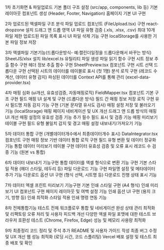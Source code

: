 1차 초기화면 & 파일업로드
기본 폴더 구조 설정 (src/app, components, lib 등)
기본 레이아웃 컴포넌트 생성 (Header, Footer, Navigation)
홈페이지 기본 UI 구현

2차 업로드된 엑셀파일 구조 분석
파일 업로드 컴포넌트 (FileUpload.tsx) 구현
react-dropzone 설치
드래그 앤 드롭 영역 UI
파일 유형 검증 (.xls, .xlsx, .csv)
최대 10개 파일 제한
업로드된 파일 목록 표시 UI
파일 삭제 기능 구현
localStorage를 사용한 기본 파일 정보 저장

3차 엑셀파일 기본기능(드롭다운방식- 예:캘린더일정을 드롭다운해서 바꾸는 방식)
SheetJS/xlsx 설치
lib/excel.ts 유틸리티 파일 생성
파일 읽기 함수 구현
시트 정보 추출 함수 구현
헤더 정보 추출 함수 구현
SheetPreview.tsx 컴포넌트 구현
시트 선택 드롭다운 구현
선택된 시트의 데이터를 테이블로 표시 (첫 1행)
분석 로직 구현 (레코드 수 계산, 데이터 유형 감지)
파싱된 데이터를 Context API를 통해 관리 (excel-data-provider.tsx)

4차 매핑 심화 (ui개선, 유효성검증, 자동매핑로직)
FieldMapper.tsx 컴포넌트 기본 구조 구현
필드 매핑 UI 설계 및 구현 (드롭다운 방식)
필드 간 매핑 정보 저장 로직 구현
유사 필드명 자동 감지 기능 구현 (기본 문자열 유사도 검사)
매핑 설정 저장 및 불러오기 기능 (localStorage)
매핑 페이지 네비게이션 및 UX 개선
드래그 앤 드롭 방식의 매핑 UI 개선
매핑 설정의 유효성 검증 기능 추가
필수 필드 표시 및 검증 기능
매핑 미리보기 테이블 구현
필드 유형 불일치 감지 및 경고
매핑 설정 내보내기/가져오기 기능

5차 데이터 통합 구현 (개별데이터개수에서 최종데이터개수 표시)
DataIntegrator.tsx 컴포넌트 구현
매핑 정보 기반 데이터 통합 로직 구현
필드 유형 변환 및 데이터 정규화 기능
통합 데이터 미리보기 테이블 구현
데이터 유효성 검증 및 오류 표시
레코드 수 검증 기능 (원본 vs 통합)

6차 데이터 내보내기 기능구현
통합 데이터를 엑셀 형식으로 변환 기능 구현
기본 스타일 적용 (헤더 스타일, 테두리 등)
파일 다운로드 기능 구현
파일명 설정 및 메타데이터 추가 기능
다운로드 옵션 UI 구현 (형식 선택, 시트명 등)
다운로드 진행 상태 표시 기능

7차 데이터 엑셀 프린트 미리보기 기능구현
기본 인쇄 스타일 구현 (A4 형식)
인쇄 미리보기 UI 컴포넌트 구현
페이지 레이아웃 및 여백 설정 기능
인쇄 옵션 UI 구현 (용지 크기, 방향 등)
인쇄 최적화 스타일 적용
인쇄 명령 연동 기능

8차 전체통합기능 테스트
전체 워크플로우 통합 및 네비게이션 완성
상태 관리 최적화 및 리팩토링
오류 처리 및 사용자 피드백 개선
다양한 엑셀 파일 포맷에 대한 테스트
브라우저 호환성 테스트 (Chrome, Firefox, Edge)
성능 및 메모리 사용량 최적화

9차 최종정리
코드 정리 및 주석 추가
README 및 사용자 가이드 작성
최종 버그 수정 및 UX 개선
웹 성능 최적화 (로딩 시간, 코드 스플리팅)
Vercel 배포 설정 및 테스트
최종 배포 및 확인
